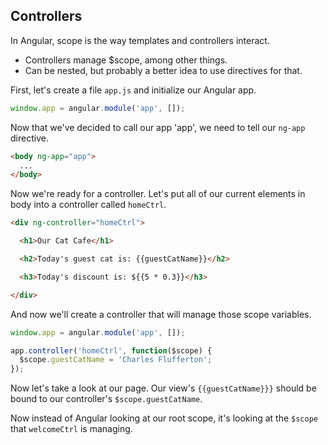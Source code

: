 ## Controllers

In Angular, scope is the way templates and controllers interact.

- Controllers manage $scope, among other things.
- Can be nested, but probably a better idea to use directives for that.

First, let's create a file `app.js` and initialize our Angular app.

```javascript
window.app = angular.module('app', []);
```

Now that we've decided to call our app 'app', we need to tell our `ng-app` directive.

```html
<body ng-app="app">
  ...
</body>
```

Now we're ready for a controller. Let's put all of our current elements in body into a controller called `homeCtrl`.

```html
<div ng-controller="homeCtrl">

  <h1>Our Cat Cafe</h1>

  <h2>Today's guest cat is: {{guestCatName}}</h2>

  <h3>Today's discount is: ${{5 * 0.3}}</h3>

</div>
```

And now we'll create a controller that will manage those scope variables.

```javascript
window.app = angular.module('app', []);

app.controller('homeCtrl', function($scope) {
  $scope.guestCatName = 'Charles Flufferton';
});
```

Now let's take a look at our page. Our view's `{{guestCatName}}}` should be bound to our controller's `$scope.guestCatName`.

Now instead of Angular looking at our root scope, it's looking at the `$scope` that `welcomeCtrl` is managing.
